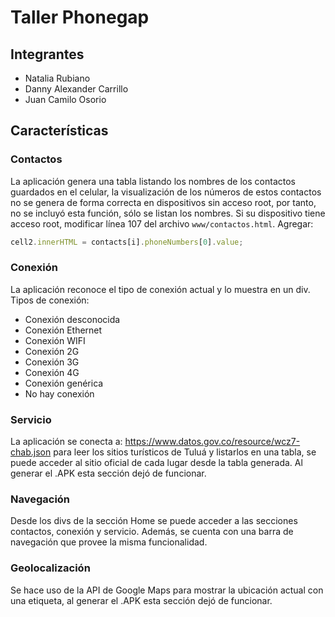 # Taller Phonegap

## Integrantes

* Natalia Rubiano 
* Danny Alexander Carrillo
* Juan Camilo Osorio 


## Características 
### Contactos
La aplicación genera una tabla listando los nombres de los contactos guardados en el celular, la visualización de los números de estos contactos no se genera de forma correcta en dispositivos sin acceso root, por tanto, no se incluyó esta función, sólo se listan los nombres.
Si su dispositivo tiene acceso root, modificar línea 107 del archivo `www/contactos.html`. Agregar:

```javascript
cell2.innerHTML = contacts[i].phoneNumbers[0].value;
```
### Conexión
La aplicación reconoce el tipo de conexión actual y lo muestra en un div. 
Tipos de conexión:

* Conexión desconocida            
* Conexión Ethernet
* Conexión WIFI
* Conexión 2G
* Conexión 3G
* Conexión 4G
* Conexión genérica
* No hay conexión

### Servicio
La aplicación se conecta a:  https://www.datos.gov.co/resource/wcz7-chab.json para leer los sitios turísticos de Tuluá y listarlos en una tabla, se puede acceder al sitio oficial de cada lugar desde la tabla generada. Al generar el .APK esta sección dejó de funcionar. 

### Navegación
Desde los divs de la sección Home se puede acceder a las secciones contactos, conexión y servicio. Además, se cuenta con una barra de navegación que provee la misma funcionalidad. 

### Geolocalización
Se hace uso de la API de Google Maps para mostrar la ubicación actual con una etiqueta, al generar el .APK esta sección dejó de funcionar. 